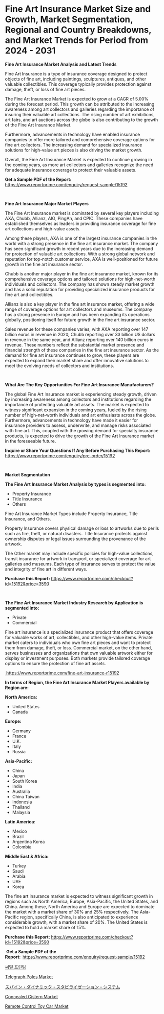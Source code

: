 <p><h1>Fine Art Insurance Market Size and Growth, Market Segmentation, Regional and Country Breakdowns, and Market Trends for Period from 2024 -  2031</h1></p><p><strong>Fine Art Insurance Market Analysis and Latest Trends</strong></p>
<p><p>Fine Art Insurance is a type of insurance coverage designed to protect objects of fine art, including paintings, sculptures, antiques, and other valuable collectibles. This coverage typically provides protection against damage, theft, or loss of fine art pieces.</p><p>The Fine Art Insurance Market is expected to grow at a CAGR of 5.00% during the forecast period. This growth can be attributed to the increasing awareness among art collectors and galleries regarding the importance of insuring their valuable art collections. The rising number of art exhibitions, art fairs, and art auctions across the globe is also contributing to the growth of the Fine Art Insurance Market.</p><p>Furthermore, advancements in technology have enabled insurance companies to offer more tailored and comprehensive coverage options for fine art collectors. The increasing demand for specialized insurance solutions for high-value art pieces is also driving the market growth.</p><p>Overall, the Fine Art Insurance Market is expected to continue growing in the coming years, as more art collectors and galleries recognize the need for adequate insurance coverage to protect their valuable assets.</p></p>
<p><strong>Get a Sample PDF of the Report:&nbsp;</strong> <a href="https://www.reportprime.com/enquiry/request-sample/15192">https://www.reportprime.com/enquiry/request-sample/15192</a></p>
<p>&nbsp;</p>
<p><strong>Fine Art Insurance Major Market Players</strong></p>
<p><p>The Fine Art Insurance market is dominated by several key players including AXA, Chubb, Allianz, AIG, PingAn, and CPIC. These companies have established themselves as leaders in providing insurance coverage for fine art collections and high-value assets.</p><p>Among these players, AXA is one of the largest insurance companies in the world with a strong presence in the fine art insurance market. The company has seen significant growth in recent years due to the increasing demand for protection of valuable art collections. With a strong global network and reputation for top-notch customer service, AXA is well-positioned for future growth in the fine art insurance sector.</p><p>Chubb is another major player in the fine art insurance market, known for its comprehensive coverage options and tailored solutions for high-net-worth individuals and collectors. The company has shown steady market growth and has a solid reputation for providing specialized insurance products for fine art and collectibles.</p><p>Allianz is also a key player in the fine art insurance market, offering a wide range of coverage options for art collectors and museums. The company has a strong presence in Europe and has been expanding its operations globally, positioning itself for future growth in the fine art insurance sector.</p><p>Sales revenue for these companies varies, with AXA reporting over 147 billion euros in revenue in 2020, Chubb reporting over 33 billion US dollars in revenue in the same year, and Allianz reporting over 140 billion euros in revenue. These numbers reflect the substantial market presence and financial strength of these companies in the fine art insurance sector. As the demand for fine art insurance continues to grow, these players are expected to expand their market share and offer innovative solutions to meet the evolving needs of collectors and institutions.</p></p>
<p>&nbsp;</p>
<p><strong>What Are The Key Opportunities For Fine Art Insurance Manufacturers?</strong></p>
<p><p>The global Fine Art Insurance market is experiencing steady growth, driven by increasing awareness among collectors and institutions regarding the importance of protecting valuable art assets. The market is expected to witness significant expansion in the coming years, fueled by the rising number of high-net-worth individuals and art enthusiasts across the globe. Furthermore, advancements in technology have made it easier for insurance providers to assess, underwrite, and manage risks associated with fine art. This, coupled with the growing demand for specialty insurance products, is expected to drive the growth of the Fine Art Insurance market in the foreseeable future.</p></p>
<p><strong>Inquire or Share Your Questions If Any Before Purchasing This Report:</strong> <a href="https://www.reportprime.com/enquiry/pre-order/15192">https://www.reportprime.com/enquiry/pre-order/15192</a></p>
<p>&nbsp;</p>
<p><strong>Market Segmentation</strong></p>
<p><strong>The Fine Art Insurance Market Analysis by types is segmented into:</strong></p>
<p><ul><li>Property Insurance</li><li>Title Insurance</li><li>Others</li></ul></p>
<p><p>Fine Art Insurance Market Types include Property Insurance, Title Insurance, and Others. </p><p>Property Insurance covers physical damage or loss to artworks due to perils such as fire, theft, or natural disasters. Title Insurance protects against ownership disputes or legal issues surrounding the provenance of the artwork. </p><p>The Other market may include specific policies for high-value collections, transit insurance for artwork in transport, or specialized coverage for art galleries and museums. Each type of insurance serves to protect the value and integrity of fine art in different ways.</p></p>
<p><strong>Purchase this Report:&nbsp;</strong><a href="https://www.reportprime.com/checkout?id=15192&price=3590">https://www.reportprime.com/checkout?id=15192&price=3590</a></p>
<p>&nbsp;</p>
<p><strong>The Fine Art Insurance Market Industry Research by Application is segmented into:</strong></p>
<p><ul><li>Private</li><li>Commercial</li></ul></p>
<p><p>Fine art insurance is a specialized insurance product that offers coverage for valuable works of art, collectibles, and other high-value items. Private market caters to individuals who own fine art pieces and want to protect them from damage, theft, or loss. Commercial market, on the other hand, serves businesses and organizations that own valuable artwork either for display or investment purposes. Both markets provide tailored coverage options to ensure the protection of fine art assets.</p></p>
<p><a href="https://www.reportprime.com/fine-art-insurance-r15192">&nbsp;https://www.reportprime.com/fine-art-insurance-r15192</a></p>
<p><strong>In terms of Region, the Fine Art Insurance Market Players available by Region are:</strong></p>
<p>
    <p> <strong> North America: </strong>
        <ul>
            <li>United States</li>
            <li>Canada</li>
        </ul>
        </p> 
    <p> <strong> Europe: </strong>
        <ul>
            <li>Germany</li>
            <li>France</li>
            <li>U.K.</li>
            <li>Italy</li>
            <li>Russia</li>
        </ul>
        </p> 
    <p> <strong> Asia-Pacific: </strong>
        <ul>
            <li>China</li>
            <li>Japan</li>
            <li>South Korea</li>
            <li>India</li>
            <li>Australia</li>
            <li>China Taiwan</li>
            <li>Indonesia</li>
            <li>Thailand</li>
            <li>Malaysia</li>
        </ul>
        </p> 
    <p> <strong> Latin America: </strong>
        <ul>
            <li>Mexico</li>
            <li>Brazil</li>
            <li>Argentina Korea</li>
            <li>Colombia</li>
        </ul>
        </p> 
    <p> <strong> Middle East & Africa: </strong>
        <ul>
            <li>Turkey</li>
            <li>Saudi</li>
            <li>Arabia</li>
            <li>UAE</li>
            <li>Korea</li>
        </ul>
    </p>
    </p>
<p><p>The fine art insurance market is expected to witness significant growth in regions such as North America, Europe, Asia-Pacific, the United States, and China. Among these, North America and Europe are expected to dominate the market with a market share of 30% and 25% respectively. The Asia-Pacific region, specifically China, is also anticipated to experience considerable growth, with a market share of 20%. The United States is expected to hold a market share of 15%.</p></p>
<p><strong>Purchase this Report: </strong><a href="https://www.reportprime.com/checkout?id=15192&price=3590">https://www.reportprime.com/checkout?id=15192&price=3590</a></p>
<p>&nbsp;<strong>Get a Sample PDF of the Report:&nbsp;&nbsp;</strong><a href="https://www.reportprime.com/enquiry/request-sample/15192">https://www.reportprime.com/enquiry/request-sample/15192</a></p>
<p><strong></strong></p>
<p><p><a href="https://github.com/WilburKihn5676/Market-Research-Report-List-1/blob/main/790943375932.md">써멀 프린팅</a></p><p><a href="https://www.linkedin.com/pulse/telegraph-poles-market-competitive-analysis-trends-forecast-2031-gotxf">Telegraph Poles Market</a></p><p><a href="https://github.com/EthanMorar2011/Market-Research-Report-List-1/blob/main/627297881487.md">スパイン・ダイナミック・スタビライゼーション・システム</a></p><p><a href="https://issuu.com/reportprime-2/docs/concealed-cistern-market-size-2030.pptx">Concealed Cistern Market</a></p><p><a href="https://www.linkedin.com/pulse/remote-control-toy-car-market-analysis-sze-forecasted-ql6cc">Remote Control Toy Car Market</a></p></p>